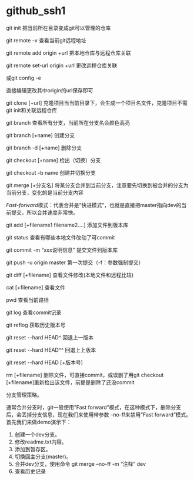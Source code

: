 # github_ssh1

 git init 把当前所在目录变成git可以管理的仓库

git remote -v	查看当前git远程地址

git remote add origin +url	把本地仓库与远程仓库关联

git remote set-url origin +url   更改远程仓库关联

或git config -e

直接编辑更改其中origin的url保存即可



git clone [+url]	克隆项目当当前目录下，会生成一个项目名文件，克隆项目不需git init和关联远程仓库

git branch  查看所有分支，当前所在分支名会颜色高亮

git branch [+name]  创建分支

git branch -d [+name]	删除分支

git checkout [+name] 检出（切换）分支

git checkout –b name	创建并切换分支

git merge [+分支名]	将某分支合并到当前分支，注意要先切换到被合并的分支为当前分支，变化的是当前分支内容

*Fast-forward*模式：代表合并是“快进模式”，也就是直接把master指向dev的当前提交，所以合并速度非常快。



git add [+filename1 filename2....]    添加文件到版本库

git status  查看有哪些本地文件改动了可commit

git commit -m “xxx说明信息”   提交文件到版本库

git push -u origin master   第一次提交（-f：参数强制提交）

git diff [+filename]  查看文件修改(本地文件和远程比较)

cat [+filename]	查看文件

pwd 	查看当前路径

git log	查看commit记录

git reflog 	获取历史版本号

git reset --hard HEAD^ 	回退上一版本

git reset --hard HEAD^^	回退上上版本

git reset --hard HEAD [+版本号]

rm [+filename]	删除文件，可直接commit，或误删了用git checkout [+filename]重新检出该文件，前提是删除了还没commit





分支管理策略。

   通常合并分支时，git一般使用”Fast forward”模式，在这种模式下，删除分支后，会丢掉分支信息，现在我们来使用带参数 –no-ff来禁用”Fast forward”模式。首先我们来做demo演示下：

1. 创建一个dev分支。
2. 修改readme.txt内容。
3. 添加到暂存区。
4. 切换回主分支(master)。
5. 合并dev分支，使用命令 git merge –no-ff -m “注释” dev
6. 查看历史记录